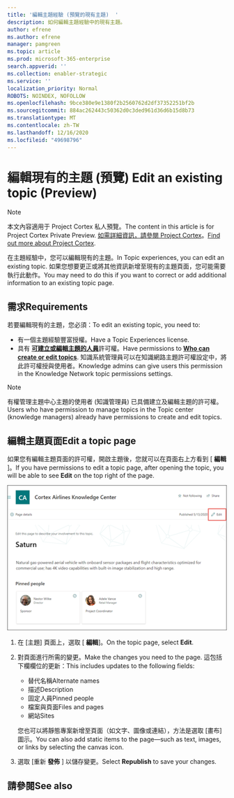 ```yaml
---
title: '編輯主題經驗 (預覽的現有主題)  '
description: 如何編輯主題經驗中的現有主題。
author: efrene
ms.author: efrene
manager: pamgreen
ms.topic: article
ms.prod: microsoft-365-enterprise
search.appverid: ''
ms.collection: enabler-strategic
ms.service: ''
localization_priority: Normal
ROBOTS: NOINDEX, NOFOLLOW
ms.openlocfilehash: 9bce380e9e1380f2b2560762d2df37352251bf2b
ms.sourcegitcommit: 884ac262443c50362d0c3ded961d36d6b15d8b73
ms.translationtype: MT
ms.contentlocale: zh-TW
ms.lasthandoff: 12/16/2020
ms.locfileid: "49698796"
---
```

# <a name="edit-an-existing-topic-preview"></a><span data-ttu-id="1b203-103">編輯現有的主題 (預覽) </span><span class="sxs-lookup"><span data-stu-id="1b203-103">Edit an existing topic (Preview)</span></span>

> [!Note] 
> <span data-ttu-id="1b203-104">本文內容適用于 Project Cortex 私人預覽。</span><span class="sxs-lookup"><span data-stu-id="1b203-104">The content in this article is for Project Cortex Private Preview.</span></span> <span data-ttu-id="1b203-105">[如需詳細資訊，請參閱 Project Cortex](https://aka.ms/projectcortex)。</span><span class="sxs-lookup"><span data-stu-id="1b203-105">[Find out more about Project Cortex](https://aka.ms/projectcortex).</span></span>

<span data-ttu-id="1b203-106">在主題經驗中，您可以編輯現有的主題。</span><span class="sxs-lookup"><span data-stu-id="1b203-106">In Topic experiences, you can edit an existing topic.</span></span> <span data-ttu-id="1b203-107">如果您想要更正或將其他資訊新增至現有的主題頁面，您可能需要執行此動作。</span><span class="sxs-lookup"><span data-stu-id="1b203-107">You may need to do this if you want to correct or add additional information to an existing topic page.</span></span> 

## <a name="requirements"></a><span data-ttu-id="1b203-108">需求</span><span class="sxs-lookup"><span data-stu-id="1b203-108">Requirements</span></span>

<span data-ttu-id="1b203-109">若要編輯現有的主題，您必須：</span><span class="sxs-lookup"><span data-stu-id="1b203-109">To edit an existing topic, you need to:</span></span>
- <span data-ttu-id="1b203-110">有一個主題經驗豐富授權。</span><span class="sxs-lookup"><span data-stu-id="1b203-110">Have a Topic Experiences license.</span></span>
- <span data-ttu-id="1b203-111">具有 [**可建立或編輯主題的人員**](https://docs.microsoft.com/microsoft-365/knowledge/topic-experiences-user-permissions)許可權。</span><span class="sxs-lookup"><span data-stu-id="1b203-111">Have permissions to [**Who can create or edit topics**](https://docs.microsoft.com/microsoft-365/knowledge/topic-experiences-user-permissions).</span></span> <span data-ttu-id="1b203-112">知識系統管理員可以在知識網路主題許可權設定中，將此許可權授與使用者。</span><span class="sxs-lookup"><span data-stu-id="1b203-112">Knowledge admins can give users this permission in the Knowledge Network topic permissions settings.</span></span> 

> [!Note] 
> <span data-ttu-id="1b203-113">有權管理主題中心主題的使用者 (知識管理員) 已具備建立及編輯主題的許可權。</span><span class="sxs-lookup"><span data-stu-id="1b203-113">Users who have permission to manage topics in the Topic center (knowledge managers) already have permissions to create and edit topics.</span></span>

## <a name="edit-a-topic-page"></a><span data-ttu-id="1b203-114">編輯主題頁面</span><span class="sxs-lookup"><span data-stu-id="1b203-114">Edit a topic page</span></span>

<span data-ttu-id="1b203-115">如果您有編輯主題頁面的許可權，開啟主題後，您就可以在頁面右上方看到 [ **編輯** ]。</span><span class="sxs-lookup"><span data-stu-id="1b203-115">If you have permissions to edit a topic page, after opening the topic, you will be able to see **Edit** on the top right of the page.</span></span>

   ![編輯控制項](../media/knowledge-management/topic-page-edit.png) </br> 

1. <span data-ttu-id="1b203-117">在 [主題] 頁面上，選取 [ **編輯**]。</span><span class="sxs-lookup"><span data-stu-id="1b203-117">On the topic page, select **Edit**.</span></span>

2. <span data-ttu-id="1b203-118">對頁面進行所需的變更。</span><span class="sxs-lookup"><span data-stu-id="1b203-118">Make the changes you need to the page.</span></span> <span data-ttu-id="1b203-119">這包括下欄欄位的更新：</span><span class="sxs-lookup"><span data-stu-id="1b203-119">This includes updates to the following fields:</span></span>

    -  <span data-ttu-id="1b203-120">替代名稱</span><span class="sxs-lookup"><span data-stu-id="1b203-120">Alternate names</span></span>
    -  <span data-ttu-id="1b203-121">描述</span><span class="sxs-lookup"><span data-stu-id="1b203-121">Description</span></span>
    -  <span data-ttu-id="1b203-122">固定人員</span><span class="sxs-lookup"><span data-stu-id="1b203-122">Pinned people</span></span>
    -  <span data-ttu-id="1b203-123">檔案與頁面</span><span class="sxs-lookup"><span data-stu-id="1b203-123">Files and pages</span></span>
    -  <span data-ttu-id="1b203-124">網站</span><span class="sxs-lookup"><span data-stu-id="1b203-124">Sites</span></span>

    <span data-ttu-id="1b203-125">您也可以將靜態專案新增至頁面（如文字、圖像或連結），方法是選取 [畫布] 圖示。</span><span class="sxs-lookup"><span data-stu-id="1b203-125">You can also add static items to the page—such as text, images, or links by selecting the canvas icon.</span></span>

3. <span data-ttu-id="1b203-126">選取 [重新 **發佈** ] 以儲存變更。</span><span class="sxs-lookup"><span data-stu-id="1b203-126">Select **Republish** to save your changes.</span></span>


## <a name="see-also"></a><span data-ttu-id="1b203-127">請參閱</span><span class="sxs-lookup"><span data-stu-id="1b203-127">See also</span></span>



  







